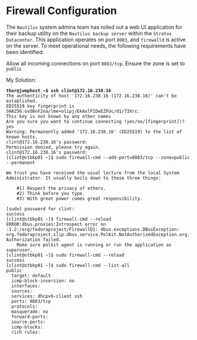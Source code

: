 # Firewall Configuration

The `Nautilus` system admins team has rolled out a web UI application for their backup utility on the `Nautilus backup server` within the `Stratos Datacenter`. This application operates on port `8083`, and `firewalld` is active on the server. To meet operational needs, the following requirements have been identified:

Allow all incoming connections on port `8083/tcp`. Ensure the zone is set to `public`



My Solution:

<pre><code><strong>thor@jumphost ~$ ssh clint@172.16.238.16
</strong>The authenticity of host '172.16.238.16 (172.16.238.16)' can't be established.
ED25519 key fingerprint is SHA256:ovO8nF2na/lme+olipj/EkAxlPIDeEZFUc/d1/73Xrc.
This key is not known by any other names
Are you sure you want to continue connecting (yes/no/[fingerprint])? yes
Warning: Permanently added '172.16.238.16' (ED25519) to the list of known hosts.
clint@172.16.238.16's password: 
Permission denied, please try again.
clint@172.16.238.16's password: 
[clint@stbkp01 ~]$ sudo firewall-cmd --add-port=8083/tcp --zone=public --permanent

We trust you have received the usual lecture from the local System
Administrator. It usually boils down to these three things:

    #1) Respect the privacy of others.
    #2) Think before you type.
    #3) With great power comes great responsibility.

[sudo] password for clint: 
success
[clint@stbkp01 ~]$ firewall-cmd --reload
ERROR:dbus.proxies:Introspect error on :1.2:/org/fedoraproject/FirewallD1: dbus.exceptions.DBusException: org.fedoraproject.slip.dbus.service.PolKit.NotAuthorizedException.org.fedoraproject.FirewallD1.info: 
Authorization failed.
    Make sure polkit agent is running or run the application as superuser.
[clint@stbkp01 ~]$ sudo firewall-cmd --reload
success
[clint@stbkp01 ~]$ sudo firewall-cmd --list-all
public
  target: default
  icmp-block-inversion: no
  interfaces: 
  sources: 
  services: dhcpv6-client ssh
  ports: 8083/tcp
  protocols: 
  masquerade: no
  forward-ports: 
  source-ports: 
  icmp-blocks: 
  rich rules: 
</code></pre>
